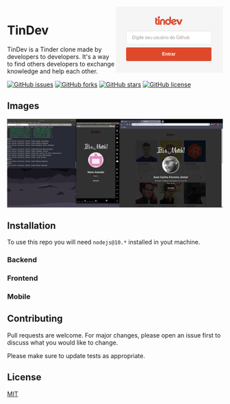<img src="./prints/screenshot_2.png" width="250" align="right"/> 

# TinDev

TinDev is a Tinder clone made by developers to developers. It's a way to find others developers to exchange knowledge and help each other.

[![GitHub issues](https://img.shields.io/github/issues/JKFher/TinDev?style=flat-square)](https://github.com/JKFher/TinDev/issues)
[![GitHub forks](https://img.shields.io/github/forks/JKFher/TinDev?style=flat-square)](https://github.com/JKFher/TinDev/network)
[![GitHub stars](https://img.shields.io/github/stars/JKFher/TinDev?style=flat-square)](https://github.com/JKFher/TinDev/stargazers)
[![GitHub license](https://img.shields.io/github/license/JKFher/TinDev?style=flat-square)](https://github.com/JKFher/TinDev/blob/master/LICENSE)

## Images

<img src="./prints/screenshot.png" width="900" align="center"/> 

## Installation

To use this repo you will need `nodejs@10.*` installed in yout machine.

### Backend

### Frontend

### Mobile

## Contributing
Pull requests are welcome. For major changes, please open an issue first to discuss what you would like to change.

Please make sure to update tests as appropriate.

## License
[MIT](https://choosealicense.com/licenses/mit/)
